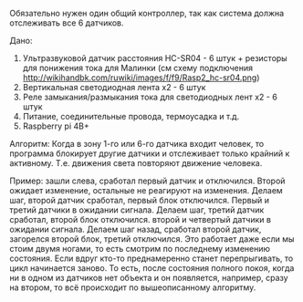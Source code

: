 Обязательно нужен один общий контроллер, так как система должна отслеживать все 6 датчиков.

Дано:
1. Ультразвуковой датчик расстояния HC-SR04 - 6 штук + резисторы для понижения тока для Малинки 
(см схему подключения http://wikihandbk.com/ruwiki/images/f/f9/Rasp2_hc-sr04.png)
2. Вертикальная светодиодная лента х2 - 6 штук
3. Реле замыкания/размыкания тока для светодиодных лент х2 - 6 штук
4. Питание, соединительные провода, термоусадка и т.д.
5. Raspberry pi 4B+

Алгоритм:
Когда в зону 1-го или 6-го датчика входит человек, то программа блокирует другие датчики и
 отслеживает только крайний к активному. Т.е. движения света повторяют движение человека.
 
Пример: зашли слева, сработал первый датчик и отключился. Второй ожидает изменение, остальные не реагируют на изменения.
Делаем шаг, второй датчик сработал, первый блок отключился. Первый и третий датчики в ожидании сигнала.
Делаем шаг, третий датчик сработал, второй блок отключился. второй и четвертый датчики в ожидании сигнала.
Делаем шаг назад, сработал второй датчик, загорелся второй блок, третий отключился.
Это работает даже если мы стоим двумя ногами, то есть смотрим по последнему изменению состояния.
 Если вдруг кто-то преднамеренно станет перепрыгивать, то цикл начинается заново. То есть, после
  состояния полного покоя, когда ни в одном из датчиков нет объекта и он появляется, например, сразу на втором,
то всё происходит по вышеописанному алгоритму.
